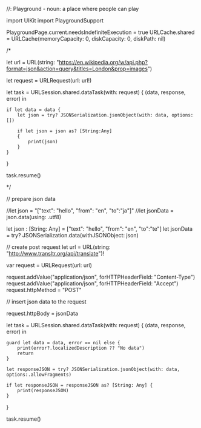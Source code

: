 
//: Playground - noun: a place where people can play

import UIKit
import PlaygroundSupport

PlaygroundPage.current.needsIndefiniteExecution = true
URLCache.shared = URLCache(memoryCapacity: 0, diskCapacity: 0, diskPath: nil)

/*

let url = URL(string: "https://en.wikipedia.org/w/api.php?format=json&action=query&titles=London&prop=images")

let request = URLRequest(url: url!)

let task = URLSession.shared.dataTask(with: request) { (data, response, error) in

    if let data = data {
        let json = try? JSONSerialization.jsonObject(with: data, options: [])        

        if let json = json as? [String:Any]
        {
            print(json)
        }
    }
}

task.resume()

*/

// prepare json data

//let json = "[\"text\": \"hello\", \"from\": \"en\", \"to\":\"ja\"]"
//let jsonData = json.data(using: .utf8)

let json : [String: Any] = ["text": "hello", "from": "en", "to":"te"]
let jsonData = try? JSONSerialization.data(withJSONObject: json)

// create post request
let url = URL(string: "http://www.transltr.org/api/translate")!

var request = URLRequest(url: url)

request.addValue("application/json", forHTTPHeaderField: "Content-Type")
request.addValue("application/json", forHTTPHeaderField: "Accept")
request.httpMethod = "POST"


// insert json data to the request

request.httpBody = jsonData

let task = URLSession.shared.dataTask(with: request) { (data, response, error) in

    guard let data = data, error == nil else {
        print(error?.localizedDescription ?? "No data")
        return
    } 

    let responseJSON = try? JSONSerialization.jsonObject(with: data, options:.allowFragments)   

    if let responseJSON = responseJSON as? [String: Any] {
        print(responseJSON)
    }
}
 
task.resume()